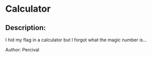 
# Calculator
## Description:
I hid my flag in a calculator but I forgot what the magic number is...

Author: Percival

